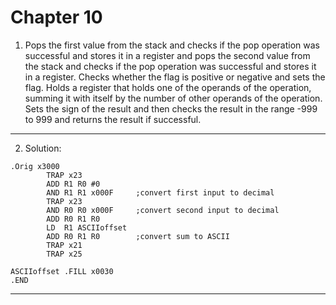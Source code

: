 # Chapter 10

1. Pops the first value from the stack and checks if the pop operation was successful and stores it in a register and pops the second value from the stack and checks if the pop operation was successful and stores it in a register. Checks whether the flag is positive or negative and sets the flag. Holds a register that holds one of the operands of the operation, summing it with itself by the number of other operands of the operation. Sets the sign of the result and then checks the result in the range -999 to 999 and returns the result if successful.
---
2. Solution:
```assembly
.Orig x3000
        TRAP x23
        ADD R1 R0 #0
        AND R1 R1 x000F     ;convert first input to decimal
        TRAP x23
        AND R0 R0 x000F     ;convert second input to decimal
        ADD R0 R1 R0
        LD  R1 ASCIIoffset  
        ADD R0 R1 R0        ;convert sum to ASCII
        TRAP x21
        TRAP x25
        
ASCIIoffset .FILL x0030
.END
```
---
